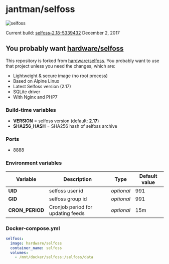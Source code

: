 # jantman/selfoss

![selfoss](https://i.imgur.com/8hJyBgk.png "selfoss")

Current build: [selfoss-2.18-5339432](https://bintray.com/fossar/selfoss/selfoss-git/2.18-5339432) December 2, 2017

## You probably want [hardware/selfoss](https://github.com/hardware/selfoss)

This repository is forked from [hardware/selfoss](https://github.com/hardware/selfoss).
You probably want to use that project unless you need the changes, which are:

- Lightweight & secure image (no root process)
- Based on Alpine Linux
- Latest Selfoss version (2.17)
- SQLite driver
- With Nginx and PHP7

### Build-time variables

- **VERSION** = selfoss version (default: **2.17**)
- **SHA256_HASH** = SHA256 hash of selfoss archive

### Ports

- 8888

### Environment variables

| Variable | Description | Type | Default value |
| -------- | ----------- | ---- | ------------- |
| **UID** | selfoss user id | *optional* | 991
| **GID** | selfoss group id | *optional* | 991
| **CRON_PERIOD** | Cronjob period for updating feeds | *optional* | 15m

### Docker-compose.yml

```yml
selfoss:
  image: hardware/selfoss
  container_name: selfoss
  volumes:
    - /mnt/docker/selfoss:/selfoss/data
```
